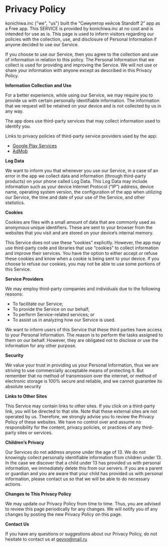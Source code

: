 # **Privacy Policy**

konichiwa.inc ("we", "us") built the “Симулятор кейсов Standoff 2” app as a Free app. This SERVICE
is provided by konichiwa.inc at no cost and is intended for use as is. 
This page is used to inform visitors regarding our policies with the collection, use, and
disclosure of Personal Information if anyone decided to use our Service.

If you choose to use our Service, then you agree to the collection and use of information in
relation to this policy. The Personal Information that we collect is used for providing and
improving the Service. We will not use or share your information with anyone except as
described in this Privacy Policy.

**Information Collection and Use**

For a better experience, while using our Service, we may require you to provide us with
certain personally identifiable information. The information that we request will be retained
on your device and is not collected by us in any way.

The app does use third-party services that may collect information used to identify you.

Links to privacy policies of third-party service providers used by the app: 
*   [Google Play Services](https://www.google.com/policies/privacy/)
*   [AdMob](https://support.google.com/admob/answer/6128543?hl=en)

**Log Data**

We want to inform you that whenever you use our Service, in a case of an error in the app
we collect data and information (through third-party products) on your phone called Log
Data. This Log Data may include information such as your device Internet Protocol (“IP”)
address, device name, operating system version, the configuration of the app when utilizing
our Service, the time and date of your use of the Service, and other statistics. 

**Cookies**

Cookies are files with a small amount of data that are commonly used as anonymous unique
identifiers. These are sent to your browser from the websites that you visit and are stored
on your device’s internal memory.

This Service does not use these “cookies” explicitly. However, the app may use third-party
code and libraries that use “cookies” to collect information and improve their services. You
have the option to either accept or refuse these cookies and know when a cookie is being
sent to your device. If you choose to refuse our cookies, you may not be able to use some
portions of this Service. 

**Service Providers**

We may employ third-party companies and individuals due to the following reasons:

*   To facilitate our Service;
*   To provide the Service on our behalf;
*   To perform Service-related services; or
*   To assist us in analyzing how our Service is used.

We want to inform users of this Service that these third parties have access to your Personal
Information. The reason is to perform the tasks assigned to them on our behalf. However,
they are obligated not to disclose or use the information for any other purpose.

**Security**

We value your trust in providing us your Personal Information, thus we are striving to use
commercially acceptable means of protecting it. But remember that no method of
transmission over the internet, or method of electronic storage is 100% secure and reliable,
and we cannot guarantee its absolute security

**Links to Other Sites**

This Service may contain links to other sites. If you click on a third-party link, you will be
directed to that site. Note that these external sites are not operated by us. Therefore, we
strongly advise you to review the Privacy Policy of these websites. We have no control over
and assume no responsibility for the content, privacy policies, or practices of any third-party
sites or services.

**Children’s Privacy**

Our Services do not address anyone under the age of 13. We do not knowingly collect
personally identifiable information from children under 13. In the case we discover that a
child under 13 has provided us with personal information, we immediately delete this from
our servers. If you are a parent or guardian and you are aware that your child has provided
us with personal information, please contact us so that we will be able to do necessary
actions. 

**Changes to This Privacy Policy**

We may update our Privacy Policy from time to time. Thus, you are advised to review this
page periodically for any changes. We will notify you of any changes by posting the new
Privacy Policy on this page.

**Contact Us**

If you have any questions or suggestions about our Privacy Policy, do not hesitate to contact
us at qevvo@mail.ru
